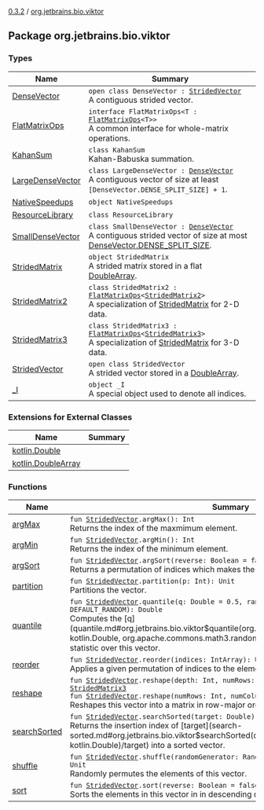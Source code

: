 [0.3.2](../index.md) / [org.jetbrains.bio.viktor](.)

## Package org.jetbrains.bio.viktor

### Types

| Name | Summary |
|---|---|
| [DenseVector](-dense-vector/index.md) | `open class DenseVector : `[`StridedVector`](-strided-vector/index.md)<br>A contiguous strided vector. |
| [FlatMatrixOps](-flat-matrix-ops/index.md) | `interface FlatMatrixOps<T : `[`FlatMatrixOps`](-flat-matrix-ops/index.md)`<T>>`<br>A common interface for whole-matrix operations. |
| [KahanSum](-kahan-sum/index.md) | `class KahanSum`<br>Kahan-Babuska summation. |
| [LargeDenseVector](-large-dense-vector/index.md) | `class LargeDenseVector : `[`DenseVector`](-dense-vector/index.md)<br>A contiguous vector of size at least `[DenseVector.DENSE_SPLIT_SIZE] + 1`. |
| [NativeSpeedups](-native-speedups/index.md) | `object NativeSpeedups` |
| [ResourceLibrary](-resource-library/index.md) | `class ResourceLibrary` |
| [SmallDenseVector](-small-dense-vector/index.md) | `class SmallDenseVector : `[`DenseVector`](-dense-vector/index.md)<br>A contiguous strided vector of size at most [DenseVector.DENSE_SPLIT_SIZE](-dense-vector/-d-e-n-s-e_-s-p-l-i-t_-s-i-z-e.md). |
| [StridedMatrix](-strided-matrix/index.md) | `object StridedMatrix`<br>A strided matrix stored in a flat [DoubleArray](#). |
| [StridedMatrix2](-strided-matrix2/index.md) | `class StridedMatrix2 : `[`FlatMatrixOps`](-flat-matrix-ops/index.md)`<`[`StridedMatrix2`](-strided-matrix2/index.md)`>`<br>A specialization of [StridedMatrix](-strided-matrix/index.md) for 2-D data. |
| [StridedMatrix3](-strided-matrix3/index.md) | `class StridedMatrix3 : `[`FlatMatrixOps`](-flat-matrix-ops/index.md)`<`[`StridedMatrix3`](-strided-matrix3/index.md)`>`<br>A specialization of [StridedMatrix](-strided-matrix/index.md) for 3-D data. |
| [StridedVector](-strided-vector/index.md) | `open class StridedVector`<br>A strided vector stored in a [DoubleArray](#). |
| [_I](_-i.md) | `object _I`<br>A special object used to denote all indices. |

### Extensions for External Classes

| Name | Summary |
|---|---|
| [kotlin.Double](kotlin.-double/index.md) |  |
| [kotlin.DoubleArray](kotlin.-double-array/index.md) |  |

### Functions

| Name | Summary |
|---|---|
| [argMax](arg-max.md) | `fun `[`StridedVector`](-strided-vector/index.md)`.argMax(): Int`<br>Returns the index of the maxmimum element. |
| [argMin](arg-min.md) | `fun `[`StridedVector`](-strided-vector/index.md)`.argMin(): Int`<br>Returns the index of the minimum element. |
| [argSort](arg-sort.md) | `fun `[`StridedVector`](-strided-vector/index.md)`.argSort(reverse: Boolean = false): IntArray`<br>Returns a permutation of indices which makes the vector sorted. |
| [partition](partition.md) | `fun `[`StridedVector`](-strided-vector/index.md)`.partition(p: Int): Unit`<br>Partitions the vector. |
| [quantile](quantile.md) | `fun `[`StridedVector`](-strided-vector/index.md)`.quantile(q: Double = 0.5, randomGenerator: RandomGenerator = DEFAULT_RANDOM): Double`<br>Computes the [q](quantile.md#org.jetbrains.bio.viktor$quantile(org.jetbrains.bio.viktor.StridedVector, kotlin.Double, org.apache.commons.math3.random.RandomGenerator)/q)-th order statistic over this vector. |
| [reorder](reorder.md) | `fun `[`StridedVector`](-strided-vector/index.md)`.reorder(indices: IntArray): Unit`<br>Applies a given permutation of indices to the elements in the vector. |
| [reshape](reshape.md) | `fun `[`StridedVector`](-strided-vector/index.md)`.reshape(depth: Int, numRows: Int, numColumns: Int): `[`StridedMatrix3`](-strided-matrix3/index.md)<br>`fun `[`StridedVector`](-strided-vector/index.md)`.reshape(numRows: Int, numColumns: Int): `[`StridedMatrix2`](-strided-matrix2/index.md)<br>Reshapes this vector into a matrix in row-major order. |
| [searchSorted](search-sorted.md) | `fun `[`StridedVector`](-strided-vector/index.md)`.searchSorted(target: Double): Int`<br>Returns the insertion index of [target](search-sorted.md#org.jetbrains.bio.viktor$searchSorted(org.jetbrains.bio.viktor.StridedVector, kotlin.Double)/target) into a sorted vector. |
| [shuffle](shuffle.md) | `fun `[`StridedVector`](-strided-vector/index.md)`.shuffle(randomGenerator: RandomGenerator = DEFAULT_RANDOM): Unit`<br>Randomly permutes the elements of this vector. |
| [sort](sort.md) | `fun `[`StridedVector`](-strided-vector/index.md)`.sort(reverse: Boolean = false): Unit`<br>Sorts the elements in this vector in in descending order. |
